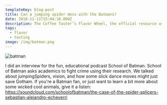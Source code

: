 ```yaml
---
templateKey: blog-post
title: Can a jumping spider mess with the Batmans?
date: 2018-11-11T15:04:10.000Z
description: The Coffee Taster’s Flavor Wheel, the official resource used by coffee tasters, has been revised for the first time this year.
tags:
  - flavor
  - tasting
image: /img/batman.png
---
```


![batman](/img/batman.png)

I did an interview for the fun, educational podcast School of Batman. School of Batman asks academics to fight crime using their research. We talked about jumpingSpiders, vision, and how some slick dance moves might just save Gotham. If you're a Batman fan, or just want to learn a bit more about some wicked cool animals, give it a listen: https://soundcloud.com/schoolofbatman/the-case-of-the-spider-splicers-sebastian-alejandro-echeverri
